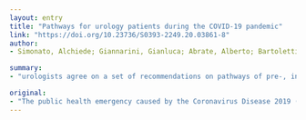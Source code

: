 ```yaml
---
layout: entry
title: "Pathways for urology patients during the COVID-19 pandemic"
link: "https://doi.org/10.23736/S0393-2249.20.03861-8"
author:
- Simonato, Alchiede; Giannarini, Gianluca; Abrate, Alberto; Bartoletti, Riccardo; Crestani, Alessandro; De Nunzio, Cosimo; Gregori, Andrea; Liguori, Giovanni; Novara, Giacomo; Pavan, Nicola; Trombetta, Carlo; Tubaro, Andrea; Porpiglia, Francesco; Ficarra, Vincenzo

summary:
- "urologists agree on a set of recommendations on pathways of pre-, intra- and post-operative care for urological patients undergoing urgent procedures or non-deferrable oncological interventions during the COVID-19 pandemic. It is advisable to reduce or reschedule post-discharge controls and implement an adequate system of communication for telemonitoring discharged patients in order to minimize the risk of readmission."

original:
- "The public health emergency caused by the Coronavirus Disease 2019 (COVID-19) pandemic has resulted in a significant reallocation of health resources with a consequent reorganization of the clinical activities also in several urological centers. A panel of Italian urologists has agreed on a set of recommendations on pathways of pre-, intra- and post-operative care for urological patients undergoing urgent procedures or non-deferrable oncological interventions during the COVID-19 pandemic. Simplification of the diagnostic and staging pathway has to be prioritized in order to reduce hospital visits and consequently the risk of contagion. In absence of strict uniform regulations that impose the implementation of nasopharyngeal swabs, we recommend that an accurate triage for possible COVID-19 symptoms be performed both by telephone at home before hospitalization and at the time of hospitalization. We recommend that during hospital stay patients should be provided with as many instructions as possible to facilitate their return to, and stay at, home. Patients should be discharged under stable good conditions in order to minimize the risk of readmission. It is advisable to reduce or reschedule post-discharge controls and implement an adequate system of communication for telemonitoring discharged patients in order to reduce hospital visits."
---
```


